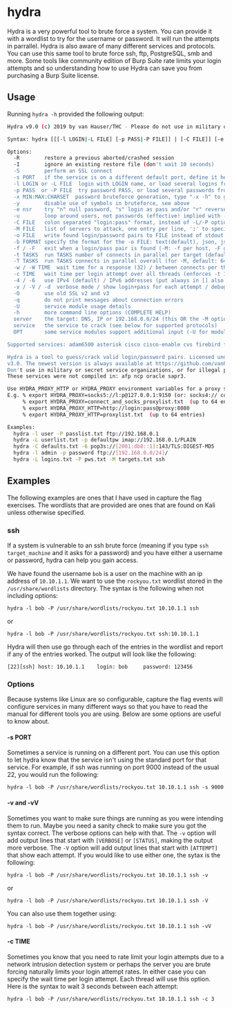 # hydra

Hydra is a very powerful tool to brute force a system. You can provide it with a wordlist to try for the username or password. It will run the attempts in parrallel. Hydra is also aware of many different services and protocols. You can use this same tool to brute force ssh, ftp, PostgreSQL, smb and more. Some tools like community edition of Burp Suite rate limits your login attempts and so understanding how to use Hydra can save you from purchasing a Burp Suite license.

## Usage

Running `hydra -h` provided the following output:

```bash
Hydra v9.0 (c) 2019 by van Hauser/THC - Please do not use in military or secret service organizations, or for illegal purposes.

Syntax: hydra [[[-l LOGIN|-L FILE] [-p PASS|-P FILE]] | [-C FILE]] [-e nsr] [-o FILE] [-t TASKS] [-M FILE [-T TASKS]] [-w TIME] [-W TIME] [-f] [-s PORT] [-x MIN:MAX:CHARSET] [-c TIME] [-ISOuvVd46] [service://server[:PORT][/OPT]]

Options:
  -R        restore a previous aborted/crashed session
  -I        ignore an existing restore file (don't wait 10 seconds)
  -S        perform an SSL connect
  -s PORT   if the service is on a different default port, define it here
  -l LOGIN or -L FILE  login with LOGIN name, or load several logins from FILE
  -p PASS  or -P FILE  try password PASS, or load several passwords from FILE
  -x MIN:MAX:CHARSET  password bruteforce generation, type "-x -h" to get help
  -y        disable use of symbols in bruteforce, see above
  -e nsr    try "n" null password, "s" login as pass and/or "r" reversed login
  -u        loop around users, not passwords (effective! implied with -x)
  -C FILE   colon separated "login:pass" format, instead of -L/-P options
  -M FILE   list of servers to attack, one entry per line, ':' to specify port
  -o FILE   write found login/password pairs to FILE instead of stdout
  -b FORMAT specify the format for the -o FILE: text(default), json, jsonv1
  -f / -F   exit when a login/pass pair is found (-M: -f per host, -F global)
  -t TASKS  run TASKS number of connects in parallel per target (default: 16)
  -T TASKS  run TASKS connects in parallel overall (for -M, default: 64)
  -w / -W TIME  wait time for a response (32) / between connects per thread (0)
  -c TIME   wait time per login attempt over all threads (enforces -t 1)
  -4 / -6   use IPv4 (default) / IPv6 addresses (put always in [] also in -M)
  -v / -V / -d  verbose mode / show login+pass for each attempt / debug mode 
  -O        use old SSL v2 and v3
  -q        do not print messages about connection errors
  -U        service module usage details
  -h        more command line options (COMPLETE HELP)
  server    the target: DNS, IP or 192.168.0.0/24 (this OR the -M option)
  service   the service to crack (see below for supported protocols)
  OPT       some service modules support additional input (-U for module help)

Supported services: adam6500 asterisk cisco cisco-enable cvs firebird ftp[s] http[s]-{head|get|post} http[s]-{get|post}-form http-proxy http-proxy-urlenum icq imap[s] irc ldap2[s] ldap3[-{cram|digest}md5][s] memcached mongodb mssql mysql nntp oracle-listener oracle-sid pcanywhere pcnfs pop3[s] postgres radmin2 rdp redis rexec rlogin rpcap rsh rtsp s7-300 sip smb smtp[s] smtp-enum snmp socks5 ssh sshkey svn teamspeak telnet[s] vmauthd vnc xmpp

Hydra is a tool to guess/crack valid login/password pairs. Licensed under AGPL
v3.0. The newest version is always available at https://github.com/vanhauser-thc/thc-hydra
Don't use in military or secret service organizations, or for illegal purposes.
These services were not compiled in: afp ncp oracle sapr3.

Use HYDRA_PROXY_HTTP or HYDRA_PROXY environment variables for a proxy setup.
E.g. % export HYDRA_PROXY=socks5://l:p@127.0.0.1:9150 (or: socks4:// connect://)
     % export HYDRA_PROXY=connect_and_socks_proxylist.txt  (up to 64 entries)
     % export HYDRA_PROXY_HTTP=http://login:pass@proxy:8080
     % export HYDRA_PROXY_HTTP=proxylist.txt  (up to 64 entries)

Examples:
  hydra -l user -P passlist.txt ftp://192.168.0.1
  hydra -L userlist.txt -p defaultpw imap://192.168.0.1/PLAIN
  hydra -C defaults.txt -6 pop3s://[2001:db8::1]:143/TLS:DIGEST-MD5
  hydra -l admin -p password ftp://[192.168.0.0/24]/
  hydra -L logins.txt -P pws.txt -M targets.txt ssh
```

## Examples

The following examples are ones that I have used in capture the flag exercises. The wordlists that are provided are ones that are found on Kali unless otherwise specified.

### ssh

If a system is vulnerable to an ssh brute force (meaning if you type `ssh target_machine` and it asks for a password) and you have either a username or password, hydra can help you gain access.

We have found the username `bob` is a user on the machine with an ip address of `10.10.1.1`. We want to use the `rockyou.txt` wordlist stored in the `/usr/share/wordlists` directory. The syntax is the following when not including options:

`hydra -l bob -P /usr/share/wordlists/rockyou.txt 10.10.1.1 ssh`

or

`hydra -l bob -P /usr/share/wordlists/rockyou.txt ssh:10.10.1.1`

Hydra will then use go through each of the entries in the wordlist and report if any of the entries worked. The output will look like the following:

`[22][ssh] host: 10.10.1.1    login: bob     password: 123456`

### Options

Because systems like Linux are so configurable, capture the flag events will configure services in many different ways so that you have to read the manual for different tools you are using. Below are some options are useful to know about.

#### -s PORT

Sometimes a service is running on a different port. You can use this option to let hydra know that the service isn't using the standard port for that service. For example, if ssh was running on port 9000 instead of the usual 22, you would run the following:

`hydra -l bob -P /usr/share/wordlists/rockyou.txt 10.10.1.1 ssh -s 9000`

#### -v and -vV

Sometimes you want to make sure things are running as you were intending them to run. Maybe you need a sanity check to make sure you got the syntax correct. The verbose options can help with that. The `-v` option will add output lines that start with `[VERBOSE]` or `[STATUS]`, making the output more verbose. The `-V` option will add output lines that start with `[ATTEMPT]` that show each attempt. If you would like to use either one, the sytax is the following:

`hydra -l bob -P /usr/share/wordlists/rockyou.txt 10.10.1.1 ssh -v`

or

`hydra -l bob -P /usr/share/wordlists/rockyou.txt 10.10.1.1 ssh -V`

You can also use them together using:

`hydra -l bob -P /usr/share/wordlists/rockyou.txt 10.10.1.1 ssh -vV`

#### -c TIME

Sometimes you know that you need to rate limit your login attempts due to a network intrusion detection system or perhaps the server you are brute forcing naturally limits your login attempt rates. In either case you can specify the wait time per login attempt. Each thread will use this option. Here is the syntax to wait 3 seconds between each attempt:

`hydra -l bob -P /usr/share/wordlists/rockyou.txt 10.10.1.1 ssh -c 3`